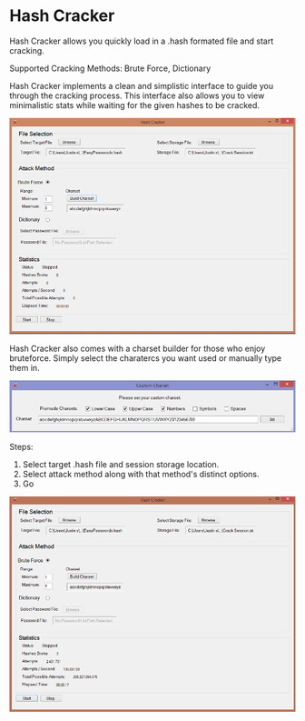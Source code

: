 # Hash Cracker

Hash Cracker allows you quickly load in a .hash formated file and start cracking.

Supported Cracking Methods: Brute Force, Dictionary

Hash Cracker implements a clean and simplistic interface to guide you through the cracking process.
This interface also allows you to view minimalistic stats while waiting for the given hashes to be cracked.

![alt tag](examples/before-cracking.png)

Hash Cracker also comes with a charset builder for those who enjoy bruteforce. Simply select the charatercs you want used or manually type them in.

![alt tag](examples/charset-builder.png)

Steps:
1. Select target .hash file and session storage location.
2. Select attack method along with that method's distinct options.
3. Go

![alt tag](examples/after-cracking.png)
